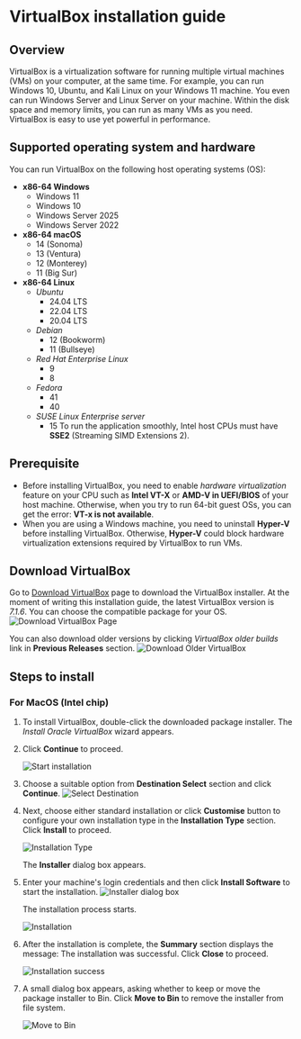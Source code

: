 # VirtualBox installation guide

## Overview

VirtualBox is a virtualization software for running multiple virtual machines (VMs) on your computer, at the same time. For example, you can run Windows 10, Ubuntu, and Kali Linux on your Windows 11 machine. You even can run Windows Server and Linux Server on your machine. Within the disk space and memory limits, you can run as many VMs as you need. VirtualBox is easy to use yet powerful in performance. 

## Supported operating system and hardware

You can run VirtualBox on the following host operating systems (OS):
- __x86-64 Windows__
  - Windows 11
  - Windows 10
  - Windows Server 2025
  - Windows Server 2022
- __x86-64 macOS__
  - 14 (Sonoma)
  - 13 (Ventura)
  - 12 (Monterey)
  - 11 (Big Sur)
- __x86-64 Linux__
  - _Ubuntu_
    - 24.04 LTS
    - 22.04 LTS
    - 20.04 LTS
  - _Debian_
    - 12 (Bookworm)
    - 11 (Bullseye)
  - _Red Hat Enterprise Linux_
    - 9
    - 8
  - _Fedora_
    - 41
    - 40
  - _SUSE Linux Enterprise server_ 
    - 15
To run the application smoothly, Intel host CPUs must have __SSE2__ (Streaming SIMD Extensions 2).

## Prerequisite

* Before installing VirtualBox, you need to enable _hardware virtualization_ feature on your CPU such as __Intel VT-X__ or __AMD-V in UEFI/BIOS__ of your host machine. Otherwise, when you try to run 64-bit guest OSs, you can get the error: __VT-x is not available__. 
* When you are using a Windows machine, you need to uninstall __Hyper-V__ before installing VirtualBox. Otherwise, __Hyper-V__ could block hardware virtualization extensions required by VirtualBox to run VMs.

## Download VirtualBox

Go to [Download VirtualBox](https://www.virtualbox.org/wiki/Downloads) page to download the VirtualBox installer. At the moment of writing this installation guide, the latest VirtualBox version is _7.1.6_. You can choose the compatible package for your OS. 
![Download VirtualBox Page](image.png)  

You can also download older versions by clicking _VirtualBox older builds_ link in __Previous Releases__ section.
![Download Older VirtualBox](image-1.png)

## Steps to install

### For MacOS (Intel chip)

1. To install VirtualBox, double-click the downloaded package installer.
   The _Install Oracle VirtualBox_ wizard appears.
2. Click __Continue__ to proceed.  
   
   ![Start installation](VirBox-1.png)
3. Choose a suitable option from __Destination Select__ section and click __Continue__. 
   ![Select Destination](VirBox-2-1.png)
4. Next, choose either standard installation or click __Customise__ button to configure your own installation type in the __Installation Type__ section. Click __Install__ to proceed.  
   
   ![Installation Type](VirBox-3.png)  

   The __Installer__ dialog box appears. 
5. Enter your machine's login credentials and then click __Install Software__ to start the installation.
   ![Installer dialog box](VirBox-4.png)  

   The installation process starts.  

   ![Installation](VirBox-5.png)
6. After the installation is complete, the __Summary__ section displays the message: The installation was successful. Click __Close__ to proceed.  
   
   ![Installation success](VirBox-6.png)
7. A small dialog box appears, asking whether to keep or move the package installer to Bin. Click __Move to Bin__ to remove the installer from file system.  
   
   ![Move to Bin](VirBox-7.png)

<!--## Create a new VM

To create a new VM, follow these steps:

1. In the VirtualBox Manager wizard, click New.  
     
   The Create Virtual Machine window appears.
2. Enter a name for the VM in the Name field. Choose a meaningful name, as it will be displayed in the list of all VMs created or added to VirtualBox.  
   
   For example, you can give names like—Windows 11, Ubuntu 24.04.2, Ubuntu 20.04.6, SUSE Linux 15, SUSE Linux 12, etc.
3.  
-->


